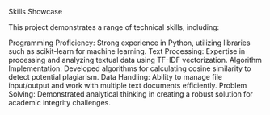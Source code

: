 Skills Showcase

This project demonstrates a range of technical skills, including:

Programming Proficiency: Strong experience in Python, utilizing libraries such as scikit-learn for machine learning.
Text Processing: Expertise in processing and analyzing textual data using TF-IDF vectorization.
Algorithm Implementation: Developed algorithms for calculating cosine similarity to detect potential plagiarism.
Data Handling: Ability to manage file input/output and work with multiple text documents efficiently.
Problem Solving: Demonstrated analytical thinking in creating a robust solution for academic integrity challenges.
